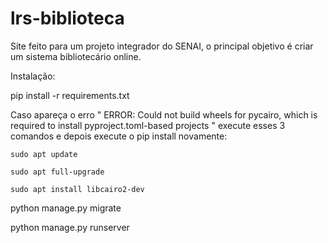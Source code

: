 # lrs-biblioteca

Site feito para um projeto integrador do SENAI, o principal objetivo é criar um sistema bibliotecário online.

Instalação:

pip install -r requirements.txt

Caso apareça o erro " ERROR: Could not build wheels for pycairo, which is required to install pyproject.toml-based projects " execute esses 3 comandos e depois execute o pip install novamente:

    sudo apt update

    sudo apt full-upgrade

    sudo apt install libcairo2-dev

python manage.py migrate

python manage.py runserver
